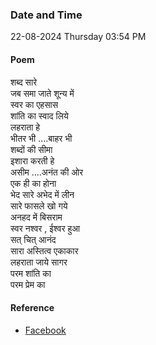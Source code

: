 ### Date and Time

22-08-2024 Thursday 03:54 PM

#### Poem

शब्द सारे  <br />
जब समा जाते शून्य में <br />
स्वर का एहसास  <br />
शांति का स्वाद लिये <br />
लहराता हे  <br />
भीतर भी ....बाहर भी <br />
शब्दों की सीमा  <br />
इशारा करती हे  <br />
असीम ....अनंत की ओर  <br />
एक ही का होना <br />
भेद सारे अभेद में लीन <br />
सारे फासले खो गये <br />
अनहद में बिसराम <br />
स्वर नश्वर , ईश्वर हुआ <br />
सत् चित् आनंद  <br />
सारा अस्तित्व एकाकार <br />
लहराता जाये सागर <br />
परम शांति का  <br />
परम प्रेम का

#### Reference

* [Facebook](https://www.facebook.com/share/v/LGAvda6Rh3dN6Yqc/?mibextid=FQVVTg)
